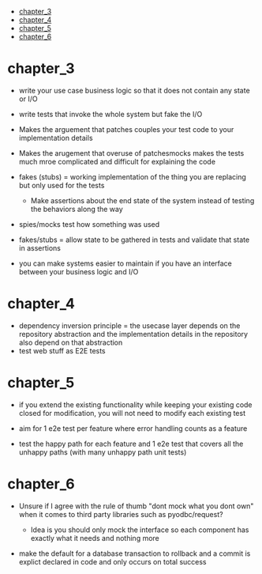 - [chapter_3](#chapter_3)
- [chapter_4](#chapter_4)
- [chapter_5](#chapter_5)
- [chapter_6](#chapter_6)
# chapter_3

- write your use case business logic so that it does not contain any state or I/O
- write tests that invoke the whole system but fake the I/O
- Makes the arguement that patches couples your test code to your implementation details
- Makes the arugement that overuse of patchesmocks makes the tests much mroe complicated and difficult for explaining the code


- fakes (stubs) = working implementation of the thing you are replacing but only used for the tests
  - Make assertions about the end state of the system instead of testing the behaviors along the way
- spies/mocks test how something was used
- fakes/stubs = allow state to be gathered in tests and validate that state in assertions

- you can make systems easier to maintain if you have an interface between your business logic and I/O

# chapter_4
- dependency inversion principle = the usecase layer depends on the repository abstraction and the implementation details in the repository also depend on that abstraction
- test web stuff as E2E tests

# chapter_5
- if you extend the existing functionality while keeping your existing code closed for modification, you will not need to modify each existing test

- aim for 1 e2e test per feature where error handling counts as a feature
- test the happy path for each feature and 1 e2e test that covers all the unhappy paths (with many unhappy path unit tests)

# chapter_6
- Unsure if I agree with the rule of thumb "dont mock what you dont own" when it comes to third party libraries such as pyodbc/request?
  - Idea is you should only mock the interface so each component has exactly what it needs and nothing more

- make the default for a database transaction to rollback and a commit is explict declared in code and  only occurs on total success
